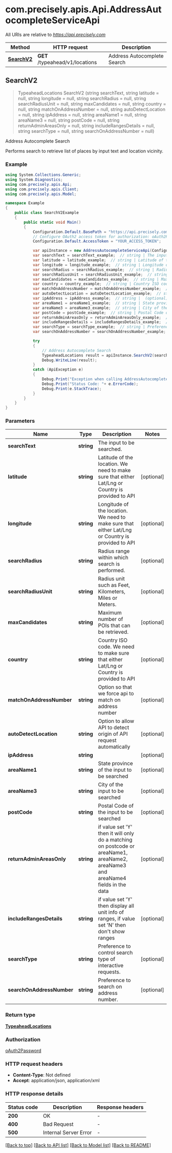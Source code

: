 # com.precisely.apis.Api.AddressAutocompleteServiceApi

All URIs are relative to *https://api.precisely.com*

Method | HTTP request | Description
------------- | ------------- | -------------
[**SearchV2**](AddressAutocompleteServiceApi.md#searchv2) | **GET** /typeahead/v1/locations | Address Autocomplete Search



## SearchV2

> TypeaheadLocations SearchV2 (string searchText, string latitude = null, string longitude = null, string searchRadius = null, string searchRadiusUnit = null, string maxCandidates = null, string country = null, string matchOnAddressNumber = null, string autoDetectLocation = null, string ipAddress = null, string areaName1 = null, string areaName3 = null, string postCode = null, string returnAdminAreasOnly = null, string includeRangesDetails = null, string searchType = null, string searchOnAddressNumber = null)

Address Autocomplete Search

Performs search to retrieve list of places by input text and location vicinity.

### Example

```csharp
using System.Collections.Generic;
using System.Diagnostics;
using com.precisely.apis.Api;
using com.precisely.apis.Client;
using com.precisely.apis.Model;

namespace Example
{
    public class SearchV2Example
    {
        public static void Main()
        {
            Configuration.Default.BasePath = "https://api.precisely.com";
            // Configure OAuth2 access token for authorization: oAuth2Password
            Configuration.Default.AccessToken = "YOUR_ACCESS_TOKEN";

            var apiInstance = new AddressAutocompleteServiceApi(Configuration.Default);
            var searchText = searchText_example;  // string | The input to be searched.
            var latitude = latitude_example;  // string | Latitude of the location. We need to make sure that either Lat/Lng or Country is provided to API (optional) 
            var longitude = longitude_example;  // string | Longitude of the location. We need to make sure that either Lat/Lng or Country is provided to API (optional) 
            var searchRadius = searchRadius_example;  // string | Radius range within which search is performed. (optional) 
            var searchRadiusUnit = searchRadiusUnit_example;  // string | Radius unit such as Feet, Kilometers, Miles or Meters. (optional) 
            var maxCandidates = maxCandidates_example;  // string | Maximum number of POIs that can be retrieved. (optional) 
            var country = country_example;  // string | Country ISO code. We need to make sure that either Lat/Lng or Country is provided to API (optional) 
            var matchOnAddressNumber = matchOnAddressNumber_example;  // string | Option so that we force api to match on address number (optional) 
            var autoDetectLocation = autoDetectLocation_example;  // string | Option to allow API to detect origin of API request automatically (optional) 
            var ipAddress = ipAddress_example;  // string |  (optional) 
            var areaName1 = areaName1_example;  // string | State province of the input to be searched (optional) 
            var areaName3 = areaName3_example;  // string | City of the input to be searched (optional) 
            var postCode = postCode_example;  // string | Postal Code of the input to be searched (optional) 
            var returnAdminAreasOnly = returnAdminAreasOnly_example;  // string | if value set 'Y' then it will only do a matching on postcode or areaName1, areaName2, areaName3 and areaName4 fields in the data (optional) 
            var includeRangesDetails = includeRangesDetails_example;  // string | if value set 'Y' then display all unit info of ranges, if value set 'N' then don't show ranges (optional) 
            var searchType = searchType_example;  // string | Preference to control search type of interactive requests. (optional) 
            var searchOnAddressNumber = searchOnAddressNumber_example;  // string | Preference to search on address number. (optional) 

            try
            {
                // Address Autocomplete Search
                TypeaheadLocations result = apiInstance.SearchV2(searchText, latitude, longitude, searchRadius, searchRadiusUnit, maxCandidates, country, matchOnAddressNumber, autoDetectLocation, ipAddress, areaName1, areaName3, postCode, returnAdminAreasOnly, includeRangesDetails, searchType, searchOnAddressNumber);
                Debug.WriteLine(result);
            }
            catch (ApiException e)
            {
                Debug.Print("Exception when calling AddressAutocompleteServiceApi.SearchV2: " + e.Message );
                Debug.Print("Status Code: "+ e.ErrorCode);
                Debug.Print(e.StackTrace);
            }
        }
    }
}
```

### Parameters


Name | Type | Description  | Notes
------------- | ------------- | ------------- | -------------
 **searchText** | **string**| The input to be searched. | 
 **latitude** | **string**| Latitude of the location. We need to make sure that either Lat/Lng or Country is provided to API | [optional] 
 **longitude** | **string**| Longitude of the location. We need to make sure that either Lat/Lng or Country is provided to API | [optional] 
 **searchRadius** | **string**| Radius range within which search is performed. | [optional] 
 **searchRadiusUnit** | **string**| Radius unit such as Feet, Kilometers, Miles or Meters. | [optional] 
 **maxCandidates** | **string**| Maximum number of POIs that can be retrieved. | [optional] 
 **country** | **string**| Country ISO code. We need to make sure that either Lat/Lng or Country is provided to API | [optional] 
 **matchOnAddressNumber** | **string**| Option so that we force api to match on address number | [optional] 
 **autoDetectLocation** | **string**| Option to allow API to detect origin of API request automatically | [optional] 
 **ipAddress** | **string**|  | [optional] 
 **areaName1** | **string**| State province of the input to be searched | [optional] 
 **areaName3** | **string**| City of the input to be searched | [optional] 
 **postCode** | **string**| Postal Code of the input to be searched | [optional] 
 **returnAdminAreasOnly** | **string**| if value set &#39;Y&#39; then it will only do a matching on postcode or areaName1, areaName2, areaName3 and areaName4 fields in the data | [optional] 
 **includeRangesDetails** | **string**| if value set &#39;Y&#39; then display all unit info of ranges, if value set &#39;N&#39; then don&#39;t show ranges | [optional] 
 **searchType** | **string**| Preference to control search type of interactive requests. | [optional] 
 **searchOnAddressNumber** | **string**| Preference to search on address number. | [optional] 

### Return type

[**TypeaheadLocations**](TypeaheadLocations.md)

### Authorization

[oAuth2Password](../README.md#oAuth2Password)

### HTTP request headers

- **Content-Type**: Not defined
- **Accept**: application/json, application/xml


### HTTP response details
| Status code | Description | Response headers |
|-------------|-------------|------------------|
| **200** | OK |  -  |
| **400** | Bad Request |  -  |
| **500** | Internal Server Error |  -  |

[[Back to top]](#)
[[Back to API list]](../README.md#documentation-for-api-endpoints)
[[Back to Model list]](../README.md#documentation-for-models)
[[Back to README]](../README.md)

